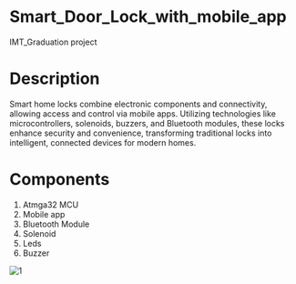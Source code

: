 # Smart_Door_Lock_with_mobile_app
IMT_Graduation project

# Description 
Smart home locks combine electronic components and connectivity, allowing access and control via mobile apps. Utilizing technologies like microcontrollers, solenoids, buzzers, and Bluetooth modules, these locks enhance security and convenience, transforming traditional locks into intelligent, connected devices for modern homes.


# Components 

1. Atmga32 MCU
2. Mobile app
3. Bluetooth Module
4. Solenoid
5. Leds
6. Buzzer
   
![1](https://github.com/SalmaBakr22/Smart-Door-Lock-with-mobile-app-/assets/124618659/dd78cf3c-9c78-4bfb-b2e2-1d92533d323d)
